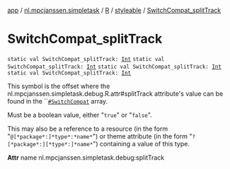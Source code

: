 [app](../../../index.md) / [nl.mpcjanssen.simpletask](../../index.md) / [R](../index.md) / [styleable](index.md) / [SwitchCompat_splitTrack](.)

# SwitchCompat_splitTrack

`static val SwitchCompat_splitTrack: `[`Int`](https://kotlinlang.org/api/latest/jvm/stdlib/kotlin/-int/index.html)
`static val SwitchCompat_splitTrack: `[`Int`](https://kotlinlang.org/api/latest/jvm/stdlib/kotlin/-int/index.html)
`static val SwitchCompat_splitTrack: `[`Int`](https://kotlinlang.org/api/latest/jvm/stdlib/kotlin/-int/index.html)
`static val SwitchCompat_splitTrack: `[`Int`](https://kotlinlang.org/api/latest/jvm/stdlib/kotlin/-int/index.html)

This symbol is the offset where the nl.mpcjanssen.simpletask.debug.R.attr#splitTrack attribute's value can be found in the ``[`#SwitchCompat`](-switch-compat.md) array.

Must be a boolean value, either "`true`" or "`false`".

This may also be a reference to a resource (in the form "`@[*package*:]*type*:*name*`") or theme attribute (in the form "`?[*package*:][*type*:]*name*`") containing a value of this type.

**Attr**
name nl.mpcjanssen.simpletask.debug:splitTrack

